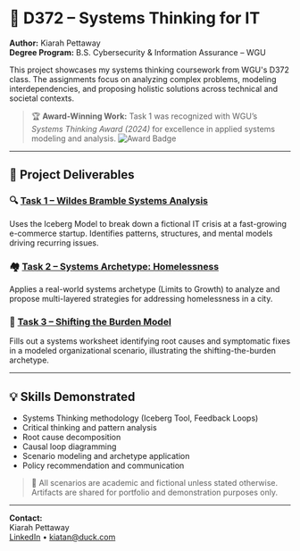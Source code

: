 # 🧠 D372 – Systems Thinking for IT

**Author:** Kiarah Pettaway  
**Degree Program:** B.S. Cybersecurity & Information Assurance – WGU  

This project showcases my systems thinking coursework from WGU's D372 class. The assignments focus on analyzing complex problems, modeling interdependencies, and proposing holistic solutions across technical and societal contexts.

> 🏆 **Award-Winning Work:** Task 1 was recognized with WGU’s *Systems Thinking Award (2024)* for excellence in applied systems modeling and analysis. ![Award Badge](./award.png)

---

## 📂 Project Deliverables

### 🔍 [Task 1 – Wildes Bramble Systems Analysis](./task-1-wildes-bramble-analysis.md)
Uses the Iceberg Model to break down a fictional IT crisis at a fast-growing e-commerce startup. Identifies patterns, structures, and mental models driving recurring issues.

### 🏘 [Task 2 – Systems Archetype: Homelessness](./task-2-homelessness-case-archetype.md)
Applies a real-world systems archetype (Limits to Growth) to analyze and propose multi-layered strategies for addressing homelessness in a city.

### 🔄 [Task 3 – Shifting the Burden Model](./task-3-shifting-the-burden.md)
Fills out a systems worksheet identifying root causes and symptomatic fixes in a modeled organizational scenario, illustrating the shifting-the-burden archetype.

---

## 💡 Skills Demonstrated
- Systems Thinking methodology (Iceberg Tool, Feedback Loops)
- Critical thinking and pattern analysis
- Root cause decomposition
- Causal loop diagramming
- Scenario modeling and archetype application
- Policy recommendation and communication

> 📌 All scenarios are academic and fictional unless stated otherwise. Artifacts are shared for portfolio and demonstration purposes only.

---

**Contact:**  
Kiarah Pettaway  
[LinkedIn](https://www.linkedin.com/in/kiarah-pettaway) • kiatan@duck.com
